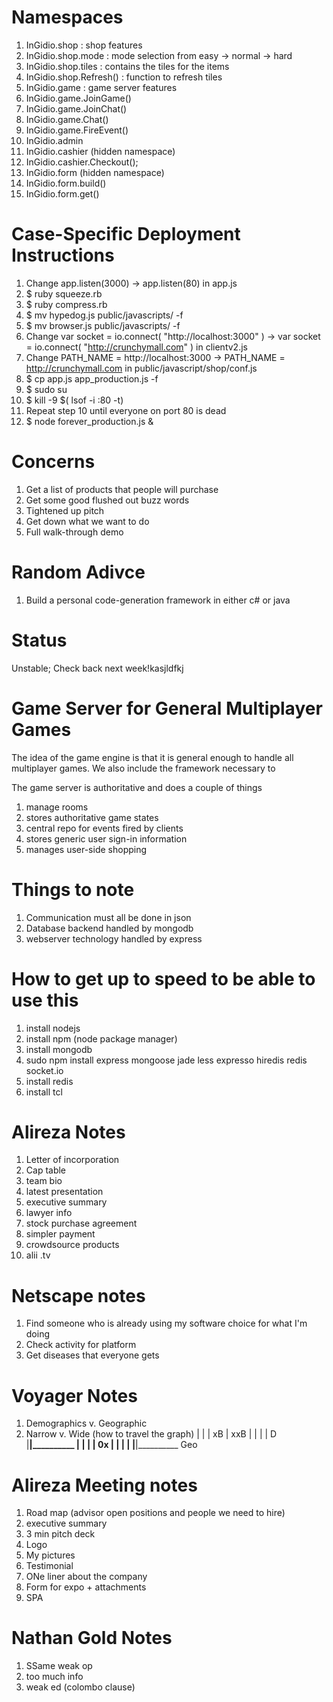 Namespaces
=
1. InGidio.shop : shop features
  1. InGidio.shop.mode : mode selection from easy -> normal -> hard
  2. InGidio.shop.tiles : contains the tiles for the items
  3. InGidio.shop.Refresh() : function to refresh tiles
2. InGidio.game : game server features
  1. InGidio.game.JoinGame()
  2. InGidio.game.JoinChat()
  3. InGidio.game.Chat()
  4. InGidio.game.FireEvent()
3. InGidio.admin
4. InGidio.cashier (hidden namespace)
  1. InGidio.cashier.Checkout();
5. InGidio.form (hidden namespace)
  1. InGidio.form.build()
  2. InGidio.form.get()

Case-Specific Deployment Instructions
=
1. Change app.listen(3000) -> app.listen(80) in app.js
2. $ ruby squeeze.rb
3. $ ruby compress.rb
4. $ mv hypedog.js public/javascripts/ -f
5. $ mv browser.js public/javascripts/ -f
6. Change var socket = io.connect( "http://localhost:3000" ) -> var socket = io.connect( "http://crunchymall.com" ) in clientv2.js
7. Change PATH_NAME = http://localhost:3000 -> PATH_NAME = http://crunchymall.com in public/javascript/shop/conf.js 
8. $ cp app.js app_production.js -f
9. $ sudo su
10. $ kill -9 $( lsof -i :80 -t)
11. Repeat step 10 until everyone on port 80 is dead
12. $ node forever_production.js &

Concerns
=
1. Get a list of products that people will purchase
2. Get some good flushed out buzz words
3. Tightened up pitch
4. Get down what we want to do
5. Full walk-through demo

Random Adivce
=
1. Build a personal code-generation framework in either c# or java

Status
=
Unstable; Check back next week!kasjldfkj

Game Server for General Multiplayer Games
===
The idea of the game engine is that it is general enough
to handle all multiplayer games. We also include the framework
necessary to 

The game server is authoritative and does a couple of things

1.	manage rooms
2. stores authoritative game states
3. central repo for events fired by clients
4. stores generic user sign-in information
5. manages user-side shopping

Things to note
=== 
1. Communication must all be done in json
2. Database backend handled by mongodb
3. webserver technology handled by express

How to get up to speed to be able to use this
==
1. install nodejs
2. install npm (node package manager)
3. install mongodb
4. sudo npm install express mongoose jade less expresso hiredis redis socket.io
5. install redis
6. install tcl
 
Alireza Notes
==
1. Letter of incorporation
2. Cap table
3. team bio
4. latest presentation
5. executive summary
6. lawyer info
7. stock purchase agreement
8. simpler payment
9. crowdsource products
10. alii .tv

Netscape notes
==
1. Find someone who is already using my software choice for what I'm doing
2. Check activity for platform
3. Get diseases that everyone gets

Voyager Notes
==
1. Demographics v. Geographic
2. Narrow v. Wide (how to travel the graph)
	|                       |
	|		xB			|			xxB
	|						|
	|						|
D |________|__________
	|						|
	|						|	     0x 
	|						|
	|						|
	|________|__________
               Geo
               
Alireza Meeting notes
==
1. Road map (advisor open positions and people we need to hire)
2. executive summary
3. 3 min pitch deck
4. Logo
5. My pictures
6. Testimonial
7. ONe liner about the company
8. Form for expo + attachments
9. SPA

Nathan Gold Notes
=
1. SSame weak op
2. too much info
3. weak ed (colombo clause)

